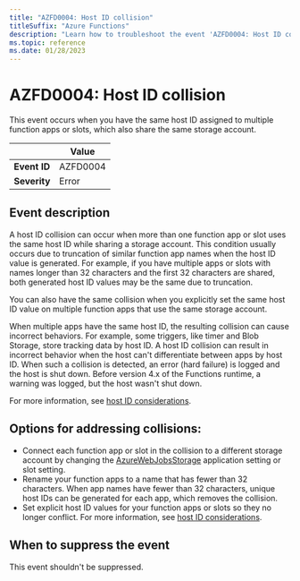```yaml
---
title: "AZFD0004: Host ID collision"
titleSuffix: "Azure Functions"
description: "Learn how to troubleshoot the event 'AZFD0004: Host ID collision' in Azure Functions."
ms.topic: reference
ms.date: 01/28/2023
---
```


# AZFD0004: Host ID collision

This event occurs when you have the same host ID assigned to multiple function apps or slots, which also share the same storage account.

| | Value |
|-|-|
| **Event ID** |AZFD0004|
| **Severity** |Error|

## Event description

A host ID collision can occur when more than one function app or slot uses the same host ID while sharing a storage account. This condition usually occurs due to truncation of similar function app names when the host ID value is generated. For example, if you have multiple apps or slots with names longer than 32 characters and the first 32 characters are shared, both generated host ID values may be the same due to truncation. 

You can also have the same collision when you explicitly set the same host ID value on multiple function apps that use the same storage account.

When multiple apps have the same host ID, the resulting collision can cause incorrect behaviors. For example, some triggers, like timer and Blob Storage, store tracking data by host ID. A host ID collision can result in incorrect behavior when the host can't differentiate between apps by host ID. When such a collision is detected, an error (hard failure) is logged and the host is shut down. Before version 4.x of the Functions runtime, a warning was logged, but the host wasn't shut down.

For more information, see [host ID considerations](../../storage-considerations.md#host-id-considerations).

## Options for addressing collisions:

- Connect each function app or slot in the collision to a different storage account by changing the [AzureWebJobsStorage](../../functions-app-settings.md#azurewebjobsstorage) application setting or slot setting.
- Rename your function apps to a name that has fewer than 32 characters. When app names have fewer than 32 characters, unique host IDs can be generated for each app, which removes the collision.
- Set explicit host ID values for your function apps or slots so they no longer conflict. For more information, see [host ID considerations](../../storage-considerations.md#host-id-considerations).

## When to suppress the event

This event shouldn't be suppressed.
